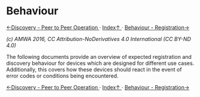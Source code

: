 # Behaviour

[←Discovery - Peer to Peer Operation ](3.2._Discovery_-_Peer_to_Peer_Operation.md) · [ Index↑ ](..) · [Behaviour - Registration→](4.1._Behaviour_-_Registration.md)

_(c) AMWA 2016, CC Attribution-NoDerivatives 4.0 International (CC BY-ND 4.0)_

The following documents provide an overview of expected registration and discovery behaviour for devices which are designed for different use cases. Additionally, this covers how these devices should react in the event of error codes or conditions being encountered.

[←Discovery - Peer to Peer Operation ](3.2._Discovery_-_Peer_to_Peer_Operation.md) · [ Index↑ ](..) · [Behaviour - Registration→](4.1._Behaviour_-_Registration.md)
